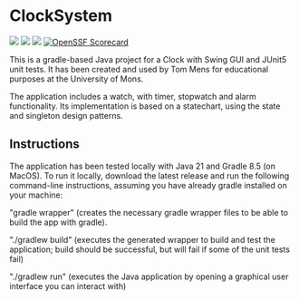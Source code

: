 # ClockSystem

<img src="https://github.com/Nephty/ClockSystem/actions/workflows/gradle.yml/badge.svg"> <img src="https://github.com/Nephty/ClockSystem/actions/workflows/pmd.yml/badge.svg"> <img src="https://github.com/Nephty/ClockSystem/actions/workflows/codeql.yml/badge.svg"> [![OpenSSF Scorecard](https://api.securityscorecards.dev/projects/github.com/Nephty/ClockSystem/badge)](https://securityscorecards.dev/viewer/?uri=github.com/Nephty/ClockSystem)

This is a gradle-based Java project for a Clock with Swing GUI and JUnit5 unit tests. It has been created and used by Tom Mens for educational purposes at the University of Mons.

The application includes a watch, with timer, stopwatch and alarm functionality.
Its implementation is based on a statechart, using the state and singleton design patterns.


## Instructions

The application has been tested locally with Java 21 and Gradle 8.5 (on MacOS). To run it locally, download the latest release and run the following command-line instructions, assuming you have already gradle installed on your machine:

"gradle wrapper" (creates the necessary gradle wrapper files to be able to build the app with gradle).

"./gradlew build" (executes the generated wrapper to build and test the application; build should be successful, but will fail if some of the unit tests fail)

"./gradlew run" (executes the Java application by opening a graphical user interface you can interact with)
